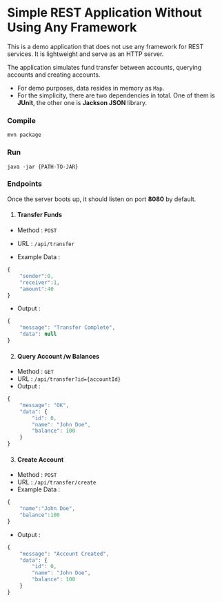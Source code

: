 # Simple REST Application Without Using Any Framework
This is a demo application that does not use any framework for REST services. It is lightweight and serve as an HTTP server.

The application simulates fund transfer between accounts, querying accounts and creating accounts.

* For demo purposes, data resides in memory as `Map`.
* For the simplicity, there are two dependencies in total. One of them is **JUnit**, the other one is **Jackson JSON** library.

### Compile

`mvn package`

### Run

`java -jar {PATH-TO-JAR}`

### Endpoints
Once the server boots up, it should listen on port **8080** by default.

1. #### Transfer Funds
* Method : `POST`
* URL : `/api/transfer`

* Example Data :
```javascript
{
	"sender":0,
	"receiver":1,
	"amount":40
}
```
* Output :
```javascript
{
    "message": "Transfer Complete",
    "data": null
}
```

2. #### Query Account /w Balances
* Method : `GET`
* URL : `/api/transfer?id={accountId}`
* Output :
```javascript
{
    "message": "OK",
    "data": {
        "id": 0,
        "name": "John Doe",
        "balance": 100
    }
}
```

3. #### Create Account
* Method : `POST`
* URL : `/api/transfer/create`
* Example Data :
```javascript
{
	"name":"John Doe",
	"balance":100
}
```
* Output :
```javascript
{
    "message": "Account Created",
    "data": {
        "id": 0,
        "name": "John Doe",
        "balance": 100
    }
}
```
